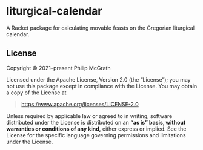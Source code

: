 liturgical-calendar
===================

A Racket package for calculating movable feasts
on the Gregorian liturgical calendar.

License
-------

Copyright © 2021–present Philip McGrath

Licensed under the Apache License, Version 2.0 (the “License”);
you may not use this package except in compliance with the License.
You may obtain a copy of the License at

> https://www.apache.org/licenses/LICENSE-2.0

Unless required by applicable law or agreed to in writing, software
distributed under the License is distributed on an **“as is” basis,
without warranties or conditions of any kind,** either express or implied.
See the License for the specific language governing permissions and
limitations under the License.
